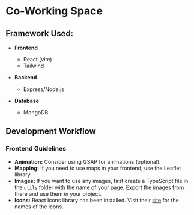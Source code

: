 # Co-Working Space

## Framework Used:
 - **Frontend**
   - React (vite)
   - Tailwind
     
 - **Backend**
   - Express/Node.js
    
 - **Database**
   - MongoDB
   
## Development Workflow

### Frontend Guidelines
- **Animation:** Consider using GSAP for animations (optional).
- **Mapping:** If you need to use maps in your frontend, use the Leaflet library.
- **Images:** If you want to use any images, first create a TypeScript file in the `utils` folder with the name of your page. Export the images from there and use them in your project.
- **Icons:** React Icons library has been installed. Visit their [site](https://react-icons.github.io/react-icons/) for the names of the icons.
